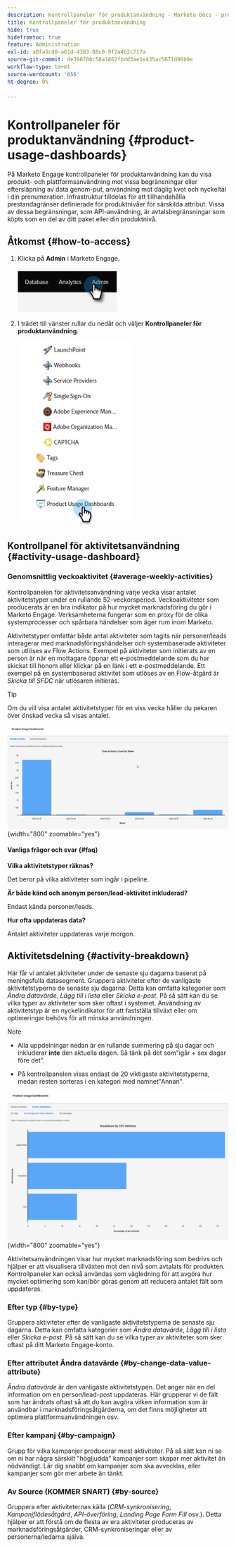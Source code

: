 ```yaml
---
description: Kontrollpaneler för produktanvändning - Marketo Docs - produktdokumentation
title: Kontrollpaneler för produktanvändning
hide: true
hidefromtoc: true
feature: Administration
exl-id: a0fa5cd0-a61d-4383-88c0-9f2a4b2c717a
source-git-commit: de396f08c50a1862fbdd3ae1e435ac5671d96b0e
workflow-type: tm+mt
source-wordcount: '656'
ht-degree: 0%

---
```


# Kontrollpaneler för produktanvändning {#product-usage-dashboards}

På Marketo Engage kontrollpaneler för produktanvändning kan du visa produkt- och plattformsanvändning mot vissa begränsningar eller eftersläpning av data genom-put, användning mot daglig kvot och nyckeltal i din prenumeration. Infrastruktur tilldelas för att tillhandahålla prestandagränser definierade för produktnivåer för särskilda attribut. Vissa av dessa begränsningar, som API-användning, är avtalsbegränsningar som köpts som en del av ditt paket eller din produktnivå.

## Åtkomst {#how-to-access}

1. Klicka på **Admin** i Marketo Engage.

   ![](assets/product-usage-dashboards-1.png)

1. I trädet till vänster rullar du nedåt och väljer **Kontrollpaneler för produktanvändning**.

   ![](assets/product-usage-dashboards-2.png)

## Kontrollpanel för aktivitetsanvändning {#activity-usage-dashboard}

### Genomsnittlig veckoaktivitet {#average-weekly-activities}

Kontrollpanelen för aktivitetsanvändning varje vecka visar antalet aktivitetstyper under en rullande 52-veckorsperiod. Veckoaktiviteter som producerats är en bra indikator på hur mycket marknadsföring du gör i Marketo Engage. Verksamheterna fungerar som en proxy för de olika systemprocesser och spårbara händelser som äger rum inom Marketo.

Aktivitetstyper omfattar både antal aktiviteter som tagits när personer/leads interagerar med marknadsföringshändelser och systembaserade aktiviteter som utlöses av Flow Actions. Exempel på aktiviteter som initierats av en person är när en mottagare öppnar ett e-postmeddelande som du har skickat till honom eller klickar på en länk i ett e-postmeddelande. Ett exempel på en systembaserad aktivitet som utlöses av en Flow-åtgärd är _Skicka till SFDC_ när utlösaren initieras.

>[!TIP]
>
>Om du vill visa antalet aktivitetstyper för en viss vecka håller du pekaren över önskad vecka så visas antalet.

![](assets/product-usage-dashboards-3.png){width="800" zoomable="yes"}

#### Vanliga frågor och svar {#faq}

**Vilka aktivitetstyper räknas?**

Det beror på vilka aktiviteter som ingår i pipeline.

**Är både känd och anonym person/lead-aktivitet inkluderad?**

Endast kända personer/leads.

**Hur ofta uppdateras data?**

Antalet aktiviteter uppdateras varje morgon.

## Aktivitetsdelning {#activity-breakdown}

Här får vi antalet aktiviteter under de senaste sju dagarna baserat på meningsfulla datasegment. Gruppera aktiviteter efter de vanligaste aktivitetstyperna de senaste sju dagarna. Detta kan omfatta kategorier som _Ändra datavärde_, _Lägg till i lista_ eller _Skicka e-post_. På så sätt kan du se vilka typer av aktiviteter som sker oftast i systemet. Användning av aktivitetstyp är en nyckelindikator för att fastställa tillväxt eller om optimeringar behövs för att minska användningen.

>[!NOTE]
>
>* Alla uppdelningar nedan är en rullande summering på sju dagar och inkluderar **inte** den aktuella dagen. Så tänk på det som&quot;igår + sex dagar före det&quot;.
>
>* På kontrollpanelen visas endast de 20 viktigaste aktivitetstyperna, medan resten sorteras i en kategori med namnet&quot;Annan&quot;.

![](assets/product-usage-dashboards-4.png){width="800" zoomable="yes"}

Aktivitetsanvändningen visar hur mycket marknadsföring som bedrivs och hjälper er att visualisera tillväxten mot den nivå som avtalats för produkten. Kontrollpaneler kan också användas som vägledning för att avgöra hur mycket optimering som kan/bör göras genom att reducera antalet fält som uppdateras.

### Efter typ {#by-type}

Gruppera aktiviteter efter de vanligaste aktivitetstyperna de senaste sju dagarna. Detta kan omfatta kategorier som _Ändra datavärde_, _Lägg till i lista_ eller _Skicka e-post_. På så sätt kan du se vilka typer av aktiviteter som sker oftast på ditt Marketo Engage-konto.

### Efter attributet Ändra datavärde {#by-change-data-value-attribute}

_Ändra datavärde_ är den vanligaste aktivitetstypen. Det anger när en del information om en person/lead-post uppdateras. Här grupperar vi de fält som har ändrats oftast så att du kan avgöra vilken information som är användbar i marknadsföringsåtgärderna, om det finns möjligheter att optimera plattformsanvändningen osv.

### Efter kampanj {#by-campaign}

Grupp för vilka kampanjer producerar mest aktiviteter. På så sätt kan ni se om ni har några särskilt &quot;högljudda&quot; kampanjer som skapar mer aktivitet än nödvändigt. Lär dig snabbt om kampanjer som ska avvecklas, eller kampanjer som gör mer arbete än tänkt.

### Av Source (KOMMER SNART) {#by-source}

Gruppera efter aktiviteternas källa (_CRM-synkronisering_, _Kampanjflödesåtgärd_, _API-överföring_, _Landing Page Form Fill_ osv.). Detta hjälper er att förstå om de flesta av era aktiviteter produceras av marknadsföringsåtgärder, CRM-synkroniseringar eller av personerna/ledarna själva.
